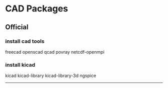 # CAD Packages

## Official

### install cad tools
freecad openscad qcad
povray netcdf-openmpi

### install kicad
kicad kicad-library
kicad-library-3d ngspice

--------------------------------------------------------------------------------
